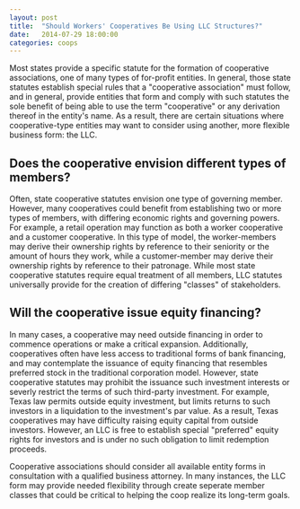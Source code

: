 ```yaml
---
layout: post
title:  "Should Workers' Cooperatives Be Using LLC Structures?"
date:   2014-07-29 18:00:00
categories: coops
---
```


Most states provide a specific statute for the formation of cooperative associations, one of many types of for-profit entities. In general, those state statutes 
establish special rules that a "cooperative association" must follow, and in general, provide entities that form and comply with such statutes the sole benefit 
of being able to use the term "cooperative" or any derivation thereof in the entity's name. As a result, there are certain situations where cooperative-type 
entities may want to consider using another, more flexible business form: the LLC.  

## Does the cooperative envision different types of members?  

Often, state cooperative statutes envision one type of governing member. However, many cooperatives could benefit from establishing two or more types of members, 
with differing economic rights and governing powers. For example, a retail operation may function as both a worker cooperative and a customer cooperative. In this 
type of model, the worker-members may derive their ownership rights by reference to their seniority or the amount of hours they work, while a customer-member may 
derive their ownership rights by reference to their patronage. While most state cooperative statutes require equal treatment of all members, LLC statutes universally 
provide for the creation of differing "classes" of stakeholders.  


## Will the cooperative issue equity financing?  

In many cases, a cooperative may need outside financing in order to commence operations or make a critical expansion. Additionally, cooperatives often have less 
access to traditional forms of bank financing, and may contemplate the issuance of equity financing that resembles preferred stock in the traditional corporation model. 
However, state cooperative statutes may prohibit the issuance such investment interests or severly restrict the terms of such third-party investment. For example, Texas 
law permits outside equity investment, but limits returns to such investors in a liquidation to the investment's par value. As a result, Texas cooperatives may have 
difficulty raising equity capital from outside investors. However, an LLC is free to establish special "preferred" equity rights for investors and is under no such 
obligation to limit redemption proceeds.  

Cooperative associations should consider all available entity forms in consultation with a qualified business attorney. In many instances, the LLC form may provide 
needed flexibility through create seperate member classes that could be critical to helping the coop realize its long-term goals.
